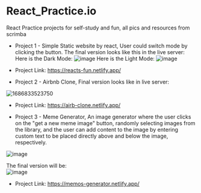 # React_Practice.io
React Practice projects for self-study and fun, all pics and resources from scrimba

* Project 1 - Simple Static website by react, User could switch mode by clicking the button. The final version looks like this in the live server:
Here is the Dark Mode:
![image](https://github.com/Insomnia2331/React_Practice.io/assets/103230242/9ea96446-10cd-48be-b704-fa9698744dd0)
Here is the Light Mode:
![image](https://github.com/Insomnia2331/React_Practice.io/assets/103230242/0724165f-5dc7-4c97-964f-9bb4c9f88815)
* Project Link: https://reacts-fun.netlify.app/
  



* Project 2 - Airbnb Clone, Final version looks like in live server:  

![1686833523750](https://github.com/Insomnia2331/React_Practice.io/assets/103230242/ab49b5d1-faa6-4558-a7d1-e594ac73d582)  
* Project Link: https://airb-clone.netlify.app/

* Project 3 - Meme Generator, An image generator where the user clicks on the "get a new meme image" button, randomly selecting images from the library, and the user can add content to the image by entering custom text to be placed directly above and below the image, respectively.
  
![image](https://github.com/Insomnia2331/React_Practice.io/assets/103230242/3cf41812-0604-475d-b47e-297c5253bc40)  


The final version will be:  
![image](https://github.com/Insomnia2331/React_Practice.io/assets/103230242/2ea3bc86-44fa-473f-a723-fb4e4cbccafb)  

* Project Link: https://memos-generator.netlify.app/




